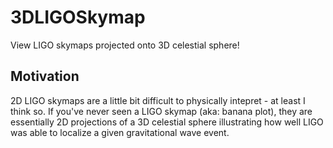 # 3DLIGOSkymap
View LIGO skymaps projected onto 3D celestial sphere!

## Motivation

2D LIGO skymaps are a little bit difficult to physically intepret - at least I think so. 
If you've never seen a LIGO skymap (aka: banana plot), they are essentially 2D projections
of a 3D celestial sphere illustrating how well LIGO was able to localize a given gravitational
wave event. 
